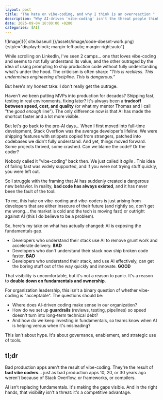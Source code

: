 ```yaml
---
layout: post
title: "The hate on vibe-coding, and why I think is an overreaction "
description: "Why AI-driven 'vibe-coding' isn't the threat people think it is—and how leaders should really approach it."
date: 2025-09-04 10:00:00 +0200
categories: [AI]
---
```

![Image]({{ site.baseurl }}/assets/image/code-doesnt-work.png){:style="display:block; margin-left:auto; margin-right:auto"}

While scrolling on LinkedIn, I've seen 2 camps... one that loves vibe-coding and seems to not fully understand its value, and the other outraged by the idea of using prompting to ship production code without fully understanding what's under the hood. The criticism is often sharp: *"This is reckless. This undermines engineering discipline. This is dangerous."*

But here's my honest take: I don't really get the outrage.

Haven't we been putting MVPs into production for decades? Shipping fast, testing in real environments, fixing later? It's always been a **tradeoff between speed, cost, and quality** (or what my mentor Thomas and I call "the _good enough_ line"). The only difference now is that AI has made the shortcut faster and a lot more visible.

But let's go back to the pre-AI days... When I first moved into full-time development, Stack Overflow was the average developer's lifeline. We were shipping features with snippets copied from strangers, patched into codebases we didn't fully understand. And yet, things moved forward. Some projects thrived, some crashed. Can we blame the code? Or the coder?

Nobody called it "vibe-coding" back then. We just called it _agile_ . This idea of failing fast was widely supported, and if you were not trying stuff quickly, you were left out.

So I struggle with the framing that AI has suddenly created a dangerous new behavior. In reality, **bad code has always existed**, and it has never been the fault of the tool.

To me, this hate on vibe-coding and vibe-coders is just arising from developers that are either insecure of their future (and rightly so, don't get me wrong... the market is cold and the tech is moving fast) or outright against AI (this I do believe to be a problem).

So, here's my take on what has actually changed: AI is exposing the fundamentals gap.

- Developers who understand their stack use AI to remove grunt work and accelerate delivery. **BAD**
- Developers who don't understand their stack now ship broken code faster. **BAD**
- Developers who understand their stack, and use AI effectively, can get the boring stuff out of the way quickly and innovate. **GOOD**

That visibility is uncomfortable, but it's not a reason to panic. It's a reason to **double down on fundamentals and ownership**.

For organization leadership, this isn't a binary question of whether vibe-coding is "acceptable". The questions should be:

- Where does AI-driven coding make sense in our organization?
- How do we set up **guardrails** (reviews, testing, pipelines) so speed doesn't turn into long-term technical debt?
- And how do we keep investing in fundamentals, so teams know when AI is helping versus when it's misleading?

This isn't about hype. It's about governance, enablement, and strategic use of tools.

## tl;dr

Bad production apps aren't the result of vibe-coding. They're the result of **bad vibe coders**... just as bad production apps 10, 20, or 30 years ago weren't because of Stack Overflow, or frameworks, or compilers.

AI isn't replacing fundamentals. It's making the gaps visible. And in the right hands, that visibility isn't a threat: it's a competitive advantage.
